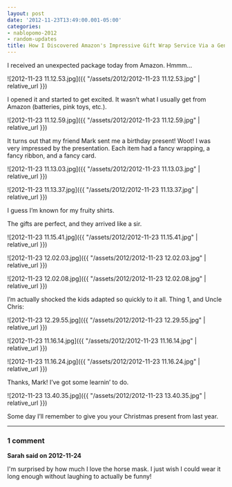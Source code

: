 ```yaml
---
layout: post
date: '2012-11-23T13:49:00.001-05:00'
categories:
- nablopomo-2012
- random-updates
title: How I Discovered Amazon's Impressive Gift Wrap Service Via a Generous Friend
---
```


I received an unexpected package today from Amazon. Hmmm...

![2012-11-23 11.12.53.jpg]({{ "/assets/2012/2012-11-23 11.12.53.jpg" | relative_url }})

I opened it and started to get excited. It wasn’t what I usually get from Amazon (batteries, pink toys, etc.).

![2012-11-23 11.12.59.jpg]({{ "/assets/2012/2012-11-23 11.12.59.jpg" | relative_url }})

It turns out that my friend Mark sent me a birthday present! Woot! I was very impressed by the presentation. Each item had a fancy wrapping, a fancy ribbon, and a fancy card.

![2012-11-23 11.13.03.jpg]({{ "/assets/2012/2012-11-23 11.13.03.jpg" | relative_url }})

![2012-11-23 11.13.37.jpg]({{ "/assets/2012/2012-11-23 11.13.37.jpg" | relative_url }})

I guess I’m known for my fruity shirts. 

The gifts are perfect, and they arrived like a sir.

![2012-11-23 11.15.41.jpg]({{ "/assets/2012/2012-11-23 11.15.41.jpg" | relative_url }})

![2012-11-23 12.02.03.jpg]({{ "/assets/2012/2012-11-23 12.02.03.jpg" | relative_url }})

![2012-11-23 12.02.08.jpg]({{ "/assets/2012/2012-11-23 12.02.08.jpg" | relative_url }})

I’m actually shocked the kids adapted so quickly to it all. Thing 1, and Uncle Chris:

![2012-11-23 12.29.55.jpg]({{ "/assets/2012/2012-11-23 12.29.55.jpg" | relative_url }})

![2012-11-23 11.16.14.jpg]({{ "/assets/2012/2012-11-23 11.16.14.jpg" | relative_url }})

![2012-11-23 11.16.24.jpg]({{ "/assets/2012/2012-11-23 11.16.24.jpg" | relative_url }})

Thanks, Mark! I’ve got some learnin’ to do.

![2012-11-23 13.40.35.jpg]({{ "/assets/2012/2012-11-23 13.40.35.jpg" | relative_url }})  

Some day I’ll remember to give you your Christmas present from last year.

---

### 1 comment

**Sarah said on 2012-11-24**

I'm surprised by how much I love the horse mask.  I just wish I could wear it long enough without laughing to actually be funny!

